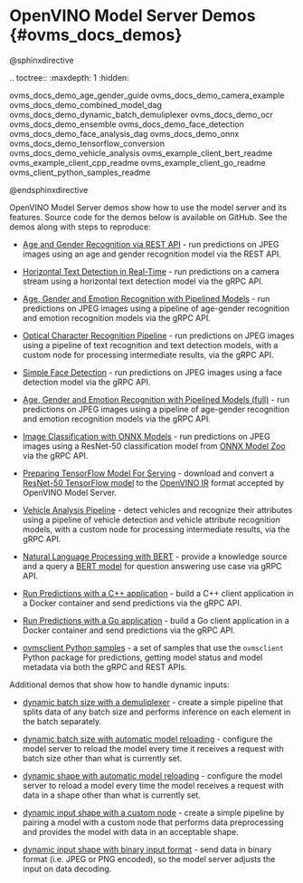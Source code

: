 # OpenVINO Model Server Demos {#ovms_docs_demos}

@sphinxdirective

.. toctree::
   :maxdepth: 1
   :hidden:

   ovms_docs_demo_age_gender_guide
   ovms_docs_demo_camera_example
   ovms_docs_demo_combined_model_dag
   ovms_docs_demo_dynamic_batch_demuliplexer
   ovms_docs_demo_ocr
   ovms_docs_demo_ensemble
   ovms_docs_demo_face_detection
   ovms_docs_demo_face_analysis_dag
   ovms_docs_demo_onnx
   ovms_docs_demo_tensorflow_conversion
   ovms_docs_demo_vehicle_analysis
   ovms_example_client_bert_readme
   ovms_example_client_cpp_readme
   ovms_example_client_go_readme
   ovms_client_python_samples_readme

@endsphinxdirective

OpenVINO Model Server demos show how to use the model server and its features. Source code for the demos below is available on GitHub. See the demos along with steps to reproduce:


- [Age and Gender Recognition via REST API](age_gender_guide.md) - run predictions on JPEG images using an age and gender recognition model via the REST API.

- [Horizontal Text Detection in Real-Time](camera_example.md) - run predictions on a camera stream using a horizontal text detection model via the gRPC API.

- [Age, Gender and Emotion Recognition with Pipelined Models](combined_model_dag.md) - run predictions on JPEG images using a pipeline of age-gender recognition and emotion recognition models via the gRPC API.

- [Optical Character Recognition Pipeline](east_ocr.md) - run predictions on JPEG images using a pipeline of text recognition and text detection models, with a custom node for processing intermediate results, via the gRPC API.

- [Simple Face Detection](face_detection_script_example.md) - run predictions on JPEG images using a face detection model via the gRPC API.

- [Age, Gender and Emotion Recognition with Pipelined Models (full)](faces_analysis_dag.md) - run predictions on JPEG images using a pipeline of age-gender recognition and emotion recognition models via the gRPC API.

- [Image Classification with ONNX Models](ovms_onnx_example.md) - run predictions on JPEG images using a ResNet-50 classification model from [ONNX Model Zoo](https://github.com/onnx/models) via the gRPC API.

- [Preparing TensorFlow Model For Serving](tf_model_binary_input.md) - download and convert a [ResNet-50 TensorFlow model](https://github.com/tensorflow/models/tree/v2.2.0/official/r1/resnet) to the [OpenVINO IR](https://docs.openvino.ai/latest/openvino_docs_MO_DG_IR_and_opsets.html#doxid-openvino-docs-m-o-d-g-i-r-and-opsets) format accepted by OpenVINO Model Server.

- [Vehicle Analysis Pipeline](vehicles_analysis_dag.md) - detect vehicles and recognize their attributes using a pipeline of vehicle detection and vehicle attribute recognition models, with a custom node for processing intermediate results, via the gRPC API.

- [Natural Language Processing with BERT](../example_client/bert/README.md) - provide a knowledge source and a query a [BERT model](https://docs.openvino.ai/latest/omz_models_model_bert_small_uncased_whole_word_masking_squad_int8_0002.html) for question answering use case via gRPC API.

- [Run Predictions with a C++ application](../example_client/cpp/README.md) - build a C++ client application in a Docker container and send predictions via the gRPC API. 

- [Run Predictions with a Go application](../example_client/go/README.md) - build a Go client application in a Docker container and send predictions via the gRPC API.

- [ovmsclient Python samples](../client/python/samples/README.md) - a set of samples that use the `ovmsclient` Python package for predictions, getting model status and model metadata via both the gRPC and REST APIs.

Additional demos that show how to handle dynamic inputs:

- [dynamic batch size with a demuliplexer](./dynamic_bs_demultiplexer.md) - create a simple pipeline that splits data of any batch size and performs inference on each element in the batch separately.

- [dynamic batch size with automatic model reloading](./dynamic_bs_auto_reload.md) - configure the model server to reload the model every time it receives a request with batch size other than what is currently set.

- [dynamic shape with automatic model reloading](./dynamic_shape_auto_reload.md) - configure the model server to reload a model every time the model receives a request with data in a shape other than what is currently set.

- [dynamic input shape with a custom node](./dynamic_shape_custom_node.md) - create a simple pipeline by pairing a model with a custom node that performs data preprocessing and provides the model with data in an acceptable shape.

- [dynamic input shape with binary input format](./dynamic_shape_binary_inputs.md) - send data in binary format (i.e. JPEG or PNG encoded), so the model server adjusts the input on data decoding. 